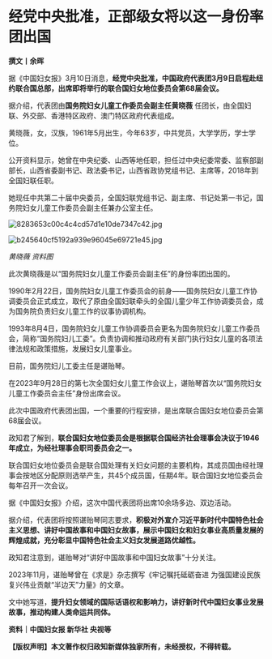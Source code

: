 # 经党中央批准，正部级女将以这一身份率团出国

**撰文丨余晖**

据《中国妇女报》3月10日消息，**经党中央批准，中国政府代表团3月9日启程赴纽约联合国总部，出席即将举行的联合国妇女地位委员会第68届会议。**

据介绍，代表团由**国务院妇女儿童工作委员会副主任黄晓薇** 任团长，由全国妇联、外交部、香港特区政府、澳门特区政府代表组成。

黄晓薇，女，汉族，1961年5月出生，今年63岁，中共党员，大学学历，学士学位。

公开资料显示，她曾在中央纪委、山西等地任职，担任过中央纪委常委、监察部副部长，山西省委副书记、政法委书记，山西省政协党组书记、主席等，2018年到全国妇联任职。

她现任中共第二十届中央委员，全国妇联党组书记、副主席、书记处第一书记，国务院妇女儿童工作委员会副主任兼办公室主任。

![8283653c00c4c4cd57d1e10de7347c42.jpg](https://raw.githubusercontent.com/qqhsx/qqnews_image/main/2024/03/10/经党中央批准，正部级女将以这一身份率团出国 /8283653c00c4c4cd57d1e10de7347c42.jpg)

![b245640cf5192a939e96045e69721e45.jpg](https://raw.githubusercontent.com/qqhsx/qqnews_image/main/2024/03/10/经党中央批准，正部级女将以这一身份率团出国 /b245640cf5192a939e96045e69721e45.jpg)

_黄晓薇 资料图_

此次黄晓薇是以“国务院妇女儿童工作委员会副主任”的身份率团出国的。

1990年2月22日，国务院妇女儿童工作委员会的前身——国务院妇女儿童工作协调委员会正式成立，取代了原由全国妇联牵头的全国儿童少年工作协调委员会，成为国务院负责妇女儿童工作的议事协调机构。

1993年8月4日，国务院妇女儿童工作协调委员会更名为国务院妇女儿童工作委员会，简称“国务院妇儿工委”。负责协调和推动政府有关部门执行妇女儿童的各项法律法规和政策措施，发展妇女儿童事业。

目前，国务院妇儿工委主任是谌贻琴。

在2023年9月28日的第七次全国妇女儿童工作会议上，谌贻琴首次以“国务院妇女儿童工作委员会主任”身份出席会议。

此次中国政府代表团出国，一个重要的行程安排，是出席联合国妇女地位委员会第68届会议。

政知君了解到，**联合国妇女地位委员会是根据联合国经济社会理事会决议于1946年成立，为经社理事会职司委员会之一。**

联合国妇女地位委员会是联合国处理有关妇女问题的主要机构，其成员国由经社理事会按地区分配原则选举产生，共45个成员国，任期4年。联合国妇女地位委员会每年召开一次会议。

据《中国妇女报》介绍，这次中国代表团将出席10余场多边、双边活动。

据介绍，代表团将按照谌贻琴同志要求，**积极对外宣介习近平新时代中国特色社会主义思想、讲好中国故事和中国妇女故事，展示中国妇女和妇女事业高质量发展的辉煌成就，充分彰显中国特色社会主义妇女发展道路优越性。**

政知君注意到，谌贻琴对“讲好中国故事和中国妇女故事”十分关注。

2023年11月，谌贻琴曾在《求是》杂志撰写《牢记嘱托砥砺奋进 为强国建设民族复兴伟业贡献“半边天”力量》的文章。

文中她写道，**提升妇女领域的国际话语权和影响力，讲好新时代中国妇女事业发展故事，推动构建人类命运共同体。**

**资料｜中国妇女报 新华社 央视等**

**【版权声明】本文著作权归政知新媒体独家所有，未经授权，不得转载。**

